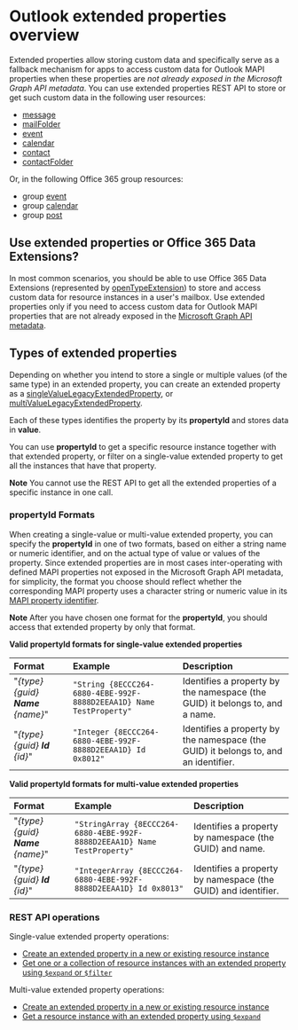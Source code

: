 # Outlook extended properties overview

Extended properties allow storing custom data and specifically serve as a fallback mechanism for apps to access 
custom data for Outlook MAPI properties when these properties are _not already exposed in the Microsoft Graph API metadata_. 
You can use extended properties REST API to store or get such custom data in the following user resources:

- [message](../resources/message.md)
- [mailFolder](../resources/mailfolder.md)
- [event](../resources/event.md)
- [calendar](../resources/calendar.md)
- [contact](../resources/contact.md)
- [contactFolder](../resources/contactfolder.md) 

Or, in the following Office 365 group resources:

- group [event](../resources/event.md)
- group [calendar](../resources/calendar.md)
- group [post](../resources/post.md) 

## Use extended properties or Office 365 Data Extensions?

In most common scenarios, you should be able to use Office 365 Data Extensions (represented by [openTypeExtension](../resources/opentypeextension.md))
to store and access custom data for resource instances in a user's mailbox. Use extended properties only if you
need to access custom data for Outlook MAPI properties that are not already exposed in the 
[Microsoft Graph API metadata](http://graph.microsoft.io/en-us/docs/overview/call_api).

## Types of extended properties

Depending on whether you intend to store a single or multiple values (of the same type) in an extended property, you can 
create an extended property as a [singleValueLegacyExtendedProperty](../resources/singleValueLegacyExtendedProperty.md), 
or [multiValueLegacyExtendedProperty](../resources/multiValueLegacyExtendedProperty.md).

Each of these types identifies the property by its **propertyId** and stores data in **value**. 

You can use **propertyId** to get a specific resource instance together with that extended property, or filter on 
a single-value extended property to get all the instances that have that property. 

**Note** You cannot use the REST API to get all the extended properties of a specific instance in one call.
  

### propertyId Formats

When creating a single-value or multi-value extended property, you can specify the **propertyId** in one of two formats, 
based on either a string name or numeric identifier, and on the actual type of value or values of the property. Since 
extended properties are in most cases inter-operating with defined MAPI properties not exposed in the 
Microsoft Graph API metadata, for simplicity, the format you choose should reflect whether the corresponding MAPI 
property uses a character string or numeric value in its [MAPI property identifier](https://msdn.microsoft.com/en-us/library/office/cc815528.aspx).

**Note** After you have chosen one format for the **propertyId**, you should access that extended property by only that format.


**Valid propertyId formats for single-value extended properties**

|**Format**|**Example**|**Description**|
|:---------|:----------|:--------------|
| "*{type} {guid} **Name** {name}*" | ```"String {8ECCC264-6880-4EBE-992F-8888D2EEAA1D} Name TestProperty"``` | Identifies a property by the namespace (the GUID) it belongs to, and a name.         |
| "*{type} {guid} **Id** {id}*"     | ```"Integer {8ECCC264-6880-4EBE-992F-8888D2EEAA1D} Id 0x8012"```        | Identifies a property by the namespace (the GUID) it belongs to, and an identifier.  |


**Valid propertyId formats for multi-value extended properties**

|**Format**|**Example**|**Description**|
|:---------|:----------|:--------------|
| "*{type} {guid} **Name** {name}*" | ```"StringArray {8ECCC264-6880-4EBE-992F-8888D2EEAA1D} Name TestProperty"``` | Identifies a property by namespace (the GUID) and name.         |
| "*{type} {guid} **Id** {id}*"     | ```"IntegerArray {8ECCC264-6880-4EBE-992F-8888D2EEAA1D} Id 0x8013"```        | Identifies a property by namespace (the GUID) and identifier.   |


### REST API operations
 
Single-value extended property operations:
- [Create an extended property in a new or existing resource instance](../api/singlevaluelegacyextendedproperty_post_singlevalueextendedproperties.md)
- [Get one or a collection of resource instances with an extended property using `$expand` or `$filter`](../api/singlevaluelegacyextendedproperty_get.md)

Multi-value extended property operations:
- [Create an extended property in a new or existing resource instance](../api/multivaluelegacyextendedproperty_post_multivalueextendedproperties.md)
- [Get a resource instance with an extended property using `$expand`](../api/multivaluelegacyextendedproperty_get.md)

